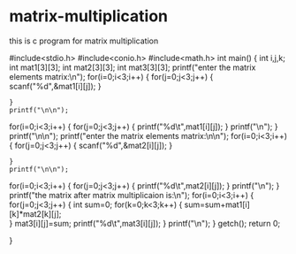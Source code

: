 # matrix-multiplication
this is c program for matrix multiplication


#include<stdio.h>
#include<conio.h>
#include<math.h>
int main()
{
    int i,j,k;
    int mat1[3][3];
    int mat2[3][3];
    int mat3[3][3];
    printf("enter the matrix elements matrix:\n");
    for(i=0;i<3;i++)
    {
         for(j=0;j<3;j++)
         {
           scanf("%d",&mat1[i][j]);
         }
        
    }
    printf("\n\n");
for(i=0;i<3;i++)
    {
         for(j=0;j<3;j++)
         {
           printf("%d\t",mat1[i][j]);
         }
        printf("\n");
    }
    printf("\n\n");
    printf("enter the matrix elements matrix:\n\n");
    for(i=0;i<3;i++)
    {
         for(j=0;j<3;j++)
         {
           scanf("%d",&mat2[i][j]);
         }
        
    }
    printf("\n\n");
for(i=0;i<3;i++)
    {
         for(j=0;j<3;j++)
         {
           printf("%d\t",mat2[i][j]);
         }
        printf("\n");
    }
    printf("the matrix after matrix  multiplicaion is:\n");
    for(i=0;i<3;i++)
    {
         for(j=0;j<3;j++)
         {
          int sum=0;
          for(k=0;k<3;k++)
          {
           sum=sum+mat1[i][k]*mat2[k][j];   
          }
          mat3[i][j]=sum;
           printf("%d\t",mat3[i][j]);
         }
        printf("\n");
    }
    getch();
    return 0;

}
